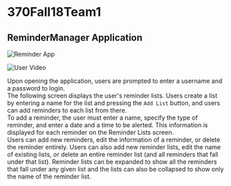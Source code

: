 # 370Fall18Team1

## ReminderManager Application

![Reminder App](https://i.imgur.com/xUlB13w.jpg)

![User Video](https://i.imgur.com/z78CTpM.gif)


Upon opening the application, users are prompted to enter a username and a password to login.  
The following screen displays the user's reminder lists. Users create a list by entering a name for the list and pressing the `Add List` button, and users can add reminders to each list from there.  
To add a reminder, the user must enter a name, specify the type of reminder, and enter a date and a time to be alerted. This information is displayed for each reminder on the Reminder Lists screen.  
Users can add new reminders, edit the information of a reminder, or delete the reminder entirely. Users can also add new reminder lists, edit the name of existing lists, or delete an entire reminder list (and all reminders that fall under that list).
Reminder lists can be expanded to show all the reminders that fall under any given list and the lists can also be collapsed to show only the name of the reminder list.
